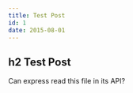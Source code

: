 ```yaml
---
title: Test Post
id: 1
date: 2015-08-01
---
```


## h2 Test Post

Can express read this file in its API?


